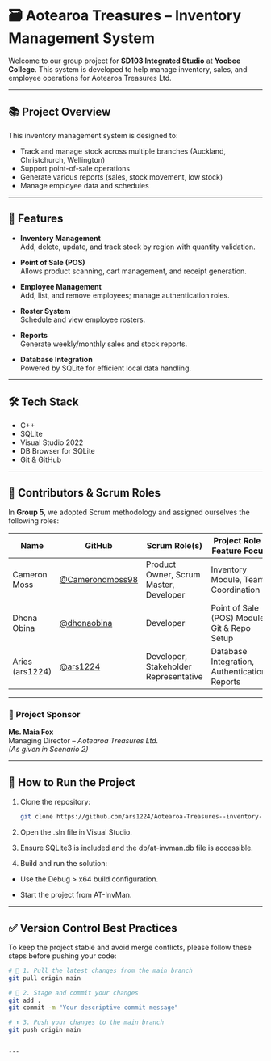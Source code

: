 # 🗃️ Aotearoa Treasures – Inventory Management System

Welcome to our group project for **SD103 Integrated Studio** at **Yoobee College**. This system is developed to help manage inventory, sales, and employee operations for Aotearoa Treasures Ltd.

---

## 📚 Project Overview

This inventory management system is designed to:
- Track and manage stock across multiple branches (Auckland, Christchurch, Wellington)
- Support point-of-sale operations
- Generate various reports (sales, stock movement, low stock)
- Manage employee data and schedules

---

## 🚀 Features

- **Inventory Management**  
  Add, delete, update, and track stock by region with quantity validation.

- **Point of Sale (POS)**  
  Allows product scanning, cart management, and receipt generation.

- **Employee Management**  
  Add, list, and remove employees; manage authentication roles.

- **Roster System**  
  Schedule and view employee rosters.

- **Reports**  
  Generate weekly/monthly sales and stock reports.

- **Database Integration**  
  Powered by SQLite for efficient local data handling.

---

## 🛠️ Tech Stack

- C++
- SQLite
- Visual Studio 2022
- DB Browser for SQLite
- Git & GitHub

---

## 👥 Contributors & Scrum Roles

In **Group 5**, we adopted Scrum methodology and assigned ourselves the following roles:

| Name            | GitHub                                      | Scrum Role(s)                                   | Project Role / Feature Focus              |
|-----------------|---------------------------------------------|--------------------------------------------------|-------------------------------------------|
| Cameron Moss    | [@Camerondmoss98](https://github.com/Camerondmoss98) | Product Owner, Scrum Master, Developer          | Inventory Module, Team Coordination       |
| Dhona Obina     | [@dhonaobina](https://github.com/dhonaobina)         | Developer                                       | Point of Sale (POS) Module, Git & Repo Setup |
| Aries (ars1224) | [@ars1224](https://github.com/ars1224)               | Developer, Stakeholder Representative           | Database Integration, Authentication, Reports |

---

### 📌 Project Sponsor

**Ms. Maia Fox**  
Managing Director – *Aotearoa Treasures Ltd.*  
*(As given in Scenario 2)*

---

## 🧪 How to Run the Project

1. Clone the repository:
   ```bash
   git clone https://github.com/ars1224/Aotearoa-Treasures--inventory-management-system.git
2. Open the .sln file in Visual Studio.

3. Ensure SQLite3 is included and the db/at-invman.db file is accessible.

4. Build and run the solution:

- Use the Debug > x64 build configuration.

- Start the project from AT-InvMan.

---

## ✅ Version Control Best Practices

To keep the project stable and avoid merge conflicts, please follow these steps before pushing your code:

```bash
# 🔄 1. Pull the latest changes from the main branch
git pull origin main

# 📝 2. Stage and commit your changes
git add .
git commit -m "Your descriptive commit message"

# ⬆️ 3. Push your changes to the main branch
git push origin main


---


